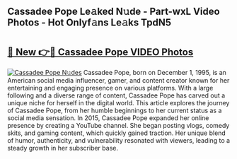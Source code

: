 ## Cassadee Pope Le𝚊ked N𝚞de - Part-wxL Video Photos - Hot Onlyf𝚊ns Le𝚊ks TpdN5

# <h2><a href="http://ab67576.deff.icu/?id=Cassadee+Pope">🔗 New 👉🔴 Cassadee Pope VIDEO Photos</a></h2>

[![Cassadee Pope N𝚞des](https://i.imgur.com/rIISA9y.gif)](http://ab67576.deff.icu/?id=Cassadee+Pope)
Cassadee Pope, born on December 1, 1995, is an American social media influencer, gamer, and content creator known for her entertaining and engaging presence on various platforms. With a large following and a diverse range of content, Cassadee Pope has carved out a unique niche for herself in the digital world. This article explores the journey of Cassadee Pope, from her humble beginnings to her current status as a social media sensation. In 2015, Cassadee Pope expanded her online presence by creating a YouTube channel. She began posting vlogs, comedy skits, and gaming content, which quickly gained traction. Her unique blend of humor, authenticity, and vulnerability resonated with viewers, leading to a steady growth in her subscriber base.
